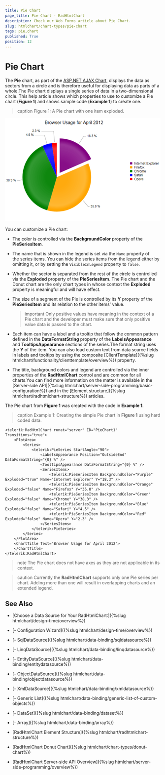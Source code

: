 ```yaml
---
title: Pie Chart
page_title: Pie Chart - RadHtmlChart
description: Check our Web Forms article about Pie Chart.
slug: htmlchart/chart-types/pie-chart
tags: pie,chart
published: True
position: 12
---
```


# Pie Chart

The **Pie** chart, as part of the [ASP.NET AJAX Chart](https://www.telerik.com/products/aspnet-ajax/html-chart.aspx), displays the data as sectors from a circle and is therefore useful for displaying data as parts of a whole.The Pie chart displays a single series of data in a two-dimensional circle. This help article shows which properties to use to customize a Pie chart (**Figure 1**) and shows sample code (**Example 1**) to create one.

>caption Figure 1: A Pie chart with one item exploded.

![htmlchart-piechart-simple-example](images/htmlchart-piechart-simple-example.png)

You can customize a Pie chart:

* The color is controlled via the **BackgroundColor** property of the **PieSeriesItem**.

* The name that is shown in the legend is set via the `Name` property of the series items. You can hide the series items from the legend either by omitting it, or by setting the `VisibleInLegend` property to `false`.

* Whether the sector is separated from the rest of the circle is controlled via the **Exploded** property of the **PieSeriesItem**. The Pie chart and the Donut chart are the only chart types in whose context the **Exploded** property is meaningful and will have effect.

* The size of a segment of the Pie is controlled by its **Y** property of the **PieSeriesItem** and its relation to the other items' value.

	>important Only positive values have meaning in the context of a Pie chart and the developer must make sure that only positive value data is passed to the chart.

* Each item can have a label and a tooltip that follow the common pattern defined in the **DataFormatString** property of the **LabelsAppearance** and **TooltipsAppearance** sections of the series.The format string uses the **Y** of the item. You can also load custom text from data source fields in labels and tooltips by using the composite [ClientTemplate]({%slug htmlchart/functionality/clienttemplate/overview%}) property.

* The title, background colors and legend are controlled via the inner properties of the **RadHtmlChart** control and are common for all charts.You can find more information on the matter is available in the [Server-side API]({%slug htmlchart/server-side-programming/basic-configuration%}) and in the [Element structure]({%slug htmlchart/radhtmlchart-structure%}) articles.

The Pie chart from **Figure 1** was created with the code in **Example 1**.

>caption Example 1: Creating the simple Pie chart in **Figure 1** using hard coded data.

````ASP.NET
<telerik:RadHtmlChart runat="server" ID="PieChart1" Transitions="true">
	<PlotArea>
		<Series>
			<telerik:PieSeries StartAngle="90">
				<LabelsAppearance Position="OutsideEnd" DataFormatString="{0} %" />
				<TooltipsAppearance DataFormatString="{0} %" />
				<SeriesItems>
					<telerik:PieSeriesItem BackgroundColor="Purple" Exploded="true" Name="Internet Explorer" Y="18.3" />
					<telerik:PieSeriesItem BackgroundColor="Orange" Exploded="false" Name="Firefox" Y="35.8" />
					<telerik:PieSeriesItem BackgroundColor="Green" Exploded="false" Name="Chrome" Y="38.3" />
					<telerik:PieSeriesItem BackgroundColor="Blue" Exploded="false" Name="Safari" Y="4.5" />
					<telerik:PieSeriesItem BackgroundColor="Red" Exploded="false" Name="Opera" Y="2.3" />
				</SeriesItems>
			</telerik:PieSeries>
		</Series>
	</PlotArea>
	<ChartTitle Text="Browser Usage for April 2012">
	</ChartTitle>
</telerik:RadHtmlChart>
````

>note The Pie chart does not have axes as they are not applicable in its context.

>caution Currently the **RadHtmlChart** supports only one Pie series per chart. Adding more than one will result in overlapping charts and an extended legend.

## See Also

 * [Choose a Data Source for Your RadHtmlChart:]({%slug htmlchart/design-time/overview%})

 * [- Configuration Wizard]({%slug htmlchart/design-time/overview%})

 * [- SqlDataSource]({%slug htmlchart/data-binding/sqldatasource%})

 * [- LinqDataSource]({%slug htmlchart/data-binding/linqdatasource%})

 * [- EntityDataSource]({%slug htmlchart/data-binding/entitydatasource%})

 * [- ObjectDataSource]({%slug htmlchart/data-binding/objectdatasource%})

 * [- XmlDataSource]({%slug htmlchart/data-binding/xmldatasource%})

 * [- Generic List]({%slug htmlchart/data-binding/generic-list-of-custom-objects%})

 * [- DataSet]({%slug htmlchart/data-binding/dataset%})

 * [- Array]({%slug htmlchart/data-binding/array%})

 * [RadHtmlChart Element Structure]({%slug htmlchart/radhtmlchart-structure%})

 * [RadHtmlChart Donut Chart]({%slug htmlchart/chart-types/donut-chart%})

 * [RadHtmlChart Server-side API Overview]({%slug htmlchart/server-side-programming/overview%})
